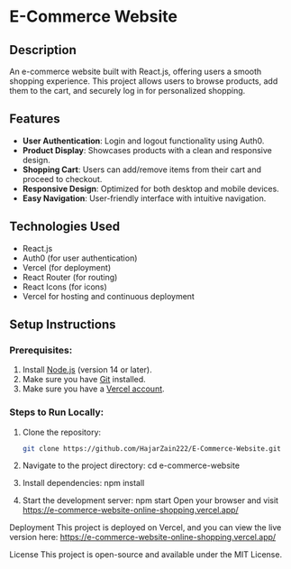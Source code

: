# E-Commerce Website

## Description
An e-commerce website built with React.js, offering users a smooth shopping experience. This project allows users to browse products, add them to the cart, and securely log in for personalized shopping.

## Features
- **User Authentication**: Login and logout functionality using Auth0.
- **Product Display**: Showcases products with a clean and responsive design.
- **Shopping Cart**: Users can add/remove items from their cart and proceed to checkout.
- **Responsive Design**: Optimized for both desktop and mobile devices.
- **Easy Navigation**: User-friendly interface with intuitive navigation.

## Technologies Used
- React.js
- Auth0 (for user authentication)
- Vercel (for deployment)
- React Router (for routing)
- React Icons (for icons)
- Vercel for hosting and continuous deployment

## Setup Instructions

### Prerequisites:
1. Install [Node.js](https://nodejs.org/) (version 14 or later).
2. Make sure you have [Git](https://git-scm.com/) installed.
3. Make sure you have a [Vercel account](https://vercel.com/signup).

### Steps to Run Locally:
1. Clone the repository:
   ```bash
   git clone https://github.com/HajarZain222/E-Commerce-Website.git

2. Navigate to the project directory:
   cd e-commerce-website

3. Install dependencies:
   npm install
   
4. Start the development server:
   npm start
   Open your browser and visit https://e-commerce-website-online-shopping.vercel.app/

Deployment
This project is deployed on Vercel, and you can view the live version here: https://e-commerce-website-online-shopping.vercel.app/

License
This project is open-source and available under the MIT License.
